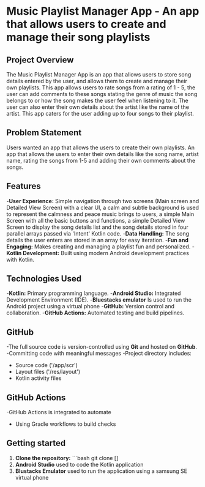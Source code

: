 # Music Playlist Manager App - An app that allows users to create and manage their song playlists

## Project Overview

The Music Playlist Manager App is an app that allows users to store song details entered by the user, and allows them to create and manage their own playlists.
This app allows users to rate songs from a rating of 1 - 5, the user can add comments to these songs stating the genre of music the song belongs to or how the song makes the user feel when listening to it.
The user can also enter their own details about the artist like the name of the artist. This app caters for the user adding up to four songs to their playlist.


## Problem Statement

Users wanted an app that allows the users to create their own playlists. An app that allows the users to enter their own details like the song name, artist name, rating the songs from 1-5 and adding their own comments about the songs.


## Features

-**User Experience:** Simple navigation through two screens (Main screen and Detailed View Screen) with a clear UI, 
a calm and subtle background is used to represent the calmness and peace music brings to users, a simple Main Screen with all the basic buttons and functions, 
a simple Detailed View Screen to display the song details list and the song details stored in four parallel arrays passed via 'Intent' Kotlin code.
-**Data Handling:** The song details the user enters are stored in an array for easy iteration.
-**Fun and Engaging:** Makes creating and managing a playlist fun and personalized.
-**Kotlin Development:** Built using modern Android development practices with Kotlin.

## Technologies Used

-**Kotlin:** Primary programming language.
-**Android Studio:** Integrated Development Environment (IDE).
-**Bluestacks emulator** Is used to run the Android project using a virtual phone
-**GitHub:** Version control and collaboration.
-**GitHub Actions:** Automated testing and build pipelines.

## GitHub

-The full source code is version-controlled using **Git** and hosted on **GitHub**.
-Committing code with meaningful messages
-Project directory includes:
 - Source code ('/app/scr')
 - Layout files ('/res/layout')
 - Kotlin activity files

## GitHub Actions
-GitHub Actions is integrated to automate
 - Using Gradle workflows to build checks

## Getting started

1. **Clone the repository:** ```bash
   git clone []
2. **Android Studio**
   used to code the Kotlin application 
4. **Blustacks Emulator**
   used to run the application using a samsung SE virtual phone 
